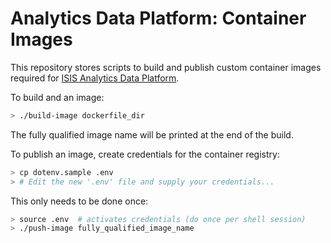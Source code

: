 # Analytics Data Platform: Container Images

This repository stores scripts to build and publish custom container images required for
[ISIS Analytics Data Platform](https://github.com/ISISNeutronMuon/analytics-data-platform/).

To build and an image:

```sh
> ./build-image dockerfile_dir
```

The fully qualified image name will be printed at the end of the build.

To publish an image, create credentials for the container registry:

```sh
> cp dotenv.sample .env
> # Edit the new '.env' file and supply your credentials...
```

This only needs to be done once:

```sh
> source .env  # activates credentials (do once per shell session)
> ./push-image fully_qualified_image_name
```
